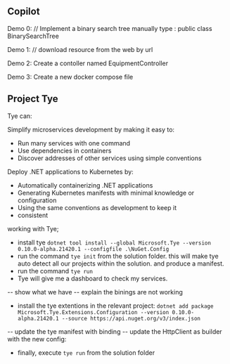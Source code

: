 ## Copilot ##

Demo 0:
// Implement a binary search tree
manually type : public class BinarySearchTree

Demo 1:
// download resource from the web by url

Demo 2:
Create a contoller named EquipmentController

Demo 3: 
Create a new docker compose file


## Project Tye ##

Tye can:

Simplify microservices development by making it easy to:
+ Run many services with one command
+ Use dependencies in containers
+ Discover addresses of other services using simple conventions

Deploy .NET applications to Kubernetes by:
+ Automatically containerizing .NET applications
+ Generating Kubernetes manifests with minimal knowledge or configuration
+ Using the same conventions as development to keep it 
+ consistent

working with Tye;
+ install tye
  `dotnet tool install --global Microsoft.Tye --version 0.10.0-alpha.21420.1 --configfile .\NuGet.Config`  
+ run the command `tye init` from the solution folder. this will make tye auto detect all our projects within the solution. and produce a manifest.
+ run the command `tye run`
+ Tye will give me a dashboard to check my services.


-- show what we have 
-- explain the binings are not working

+ install the tye extentions in the relevant project:
  `dotnet add package Microsoft.Tye.Extensions.Configuration --version 0.10.0-alpha.21420.1 --source https://api.nuget.org/v3/index.json`

-- update the tye manifest with binding
-- update the HttpClient as builder with the new config: 

+ finally, execute `tye run` from the solution folder